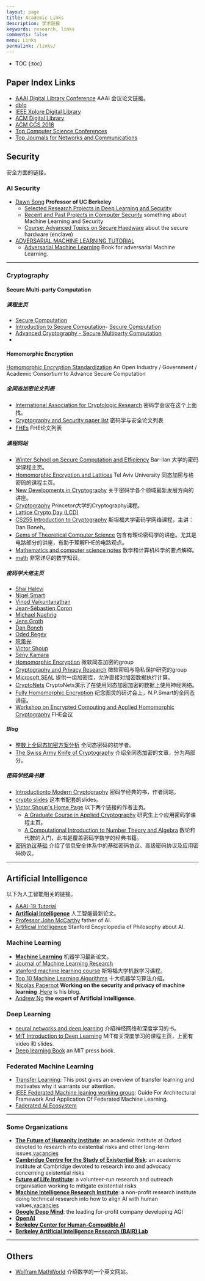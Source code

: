 ```yaml
---
layout: page
title: Academic Links
description: 学术链接
keywords: research, links
comments: false
menu: Links
permalink: /links/
---   
```


* TOC
{:toc}
   
## Paper Index Links  
 - [AAAI Digital Library Conference](https://aaai.org/Library/conferences-library.php) AAAI 会议论文链接。 
 - [dblp](https://dblp.uni-trier.de/)  
 - [IEEE Xplore Digital Library](https://ieeexplore.ieee.org/Xplore/home.jsp)  
 - [ACM Digital Library](https://dl.acm.org/)  
 - [ACM CCS 2018](https://www.sigsac.org/ccs/CCS2018/) 
 - [Top Computer Science Conferences](http://www.guide2research.com/topconf/)  
 - [Top Journals for Networks and Communications](http://www.guide2research.com/journals/network-communication)

## Security     
 安全方面的链接。     

### AI Security     
- [Dawn Song](https://people.eecs.berkeley.edu/~dawnsong/) **Professor of UC Berkeley**   
   - [Selected Research Projects in Deep Learning and Security](https://people.eecs.berkeley.edu/~dawnsong/deep-learning.html)  
   - [Recent and Past Projects in Computer Security](https://people.eecs.berkeley.edu/~dawnsong/recent.html) something about Machine Learning and Security
   - [Course: Advanced Topics on Secure Haedware](https://berkeley-secure-hardware.github.io/cs294-156-f18/) about the secure hardware (enclave)    
- [ADVERSARIAL MACHINE LEARNING TUTORIAL](https://aaai19adversarial.github.io/index.html#)
   - [Adversarial Machine Learning](http://www.morganclaypoolpublishers.com/catalog_Orig/product_info.php?products_id=1285) Book for adversarial Machine Learning.   

---  


### Cryptography

#### Secure Multi-party Computation    

##### 课程主页  
 - [Secure Computation](https://www.csa.iisc.ac.in/~arpita/SecureComputation15.html)
 - [Introduction to Secure Computation](https://www.cs.umd.edu/~jkatz/gradcrypto2/f13/)- [Secure Computation](http://www.pinkas.net/sc/2014/course.html)  
 - [Advanced Cryptography - Secure Multiparty Computation](http://cseweb.ucsd.edu/~daniele/CSE208wi11.html)  
 - []()
  



#### Homomorphic Encryption   
 [Homomorphic Encryption Standardization](http://homomorphicencryption.org/) An Open Industry / Government / Academic Consortium to Advance Secure Computation  
##### 全同态加密论文列表   

 - [International Association for Cryptologic Research](https://www.iacr.org/) 密码学会议在这个上面找。
 - [Cryptography and Security paper list](https://arxiv.org/list/cs.CR/pastweek?skip=0&show=25) 密码学与安全论文列表   
 - [FHEs](http://xagawa.net/bib-lattice/?FHEs) FHE论文列表  

##### 课程网站    

 - [Winter School on Secure Computation and Efficiency](http://u.cs.biu.ac.il/~lindell/mpcschool.html) Bar-Ilan 大学的密码学课程主页。  
 - [Homomorphic Encryption and Lattices](http://people.csail.mit.edu/shaih/lattices-and-HE-class/)
Tel Aviv University 同态加密与格密码的课程主页。     
 - [New Developments in Cryptography](http://www.cs.bu.edu/~reyzin/teaching/s11cs937/)  关于密码学各个领域最新发展方向的讲座。   
 - [Cryptography](http://www.cs.princeton.edu/courses/archive/spr10/cos433/#NOTES)  Princeton大学的Cryptography课程。   
 - [Lattice Crypto Day (LCD)](https://www.di.ens.fr/~pnguyen/LCD/LCD.html)     
 - [CS255 Introduction to Cryptography](http://crypto.stanford.edu/~dabo/cs255/syllabus.html) 斯坦福大学密码学网络课程，主讲：Dan Boneh。 
 - [Gems of Theoretical Computer Science](http://www.ccs.neu.edu/home/viola/classes/gems-08/) 包含有理论密码学的讲座。尤其是电路部分的讲座，有助于理解FHE的电路观点。
 - [Mathematics and computer science notes](https://crypto.stanford.edu/pbc/notes/) 数学和计算机科学的要点解释。  
 - [math](https://kconrad.math.uconn.edu/blurbs/) 非常详尽的数学知识。    

##### 密码学大佬主页    

 - [Shai Halevi](https://shaih.github.io/presentations.html)   
 - [Nigel Smart](http://www.cs.bris.ac.uk/~nigel/)   
 - [Vinod Vaikuntanathan](http://people.csail.mit.edu/vinodv/)   
 - [Jean-Sébastien Coron](http://www.jscoron.fr/index.html)
 - [Michael Naehrig](http://cryptosith.org/michael/)
 - [Jens Groth](http://www0.cs.ucl.ac.uk/staff/j.groth/)
 - [Dan Boneh](http://crypto.stanford.edu/~dabo/) 
 - [Oded Regev]( http://www.cims.nyu.edu/~regev/) 
 - [阮風光](http://www.di.ens.fr/~pnguyen/)
 - [Victor Shoup](http://www.shoup.net/)
 - [Seny Kamara]( http://research.microsoft.com/en-us/um/people/senyk/)
 - [Homomorphic Encryption]( https://www.microsoft.com/en-us/research/project/homomorphic-encryption) 微软同态加密的group  
 - [Cryptography and Privacy Research](https://www.microsoft.com/en-us/research/group/cryptography-research/#!videos) 微软密码与隐私保护研究的group
 - [Microsoft SEAL](https://www.microsoft.com/en-us/research/project/microsoft-seal/) 提供一组加密库，允许直接对加密数据执行计算。
 - [CryptoNets](https://github.com/microsoft/CryptoNets) CryptoNets演示了在使用同态加密加密的数据上使用神经网络。
 - [Fully Homomorphic Encryption](https://sms.cam.ac.uk/media/1222995) 纪念图灵的研讨会上，N.P.Smart的全同态讲座。  
 - [Workshop on Encrypted Computing and Applied Homomorphic Cryptography](https://www.chi.uni-hannover.de/wahc17) FHE会议

##### Blog   

 - [整数上全同态加密方案分析](http://blog.sciencenet.cn/blog-411071-617182.html) 全同态密码的初学者。    
 - [The Swiss Army Knife of Cryptography](https://windowsontheory.org/2012/05/01/the-swiss-army-knife-of-cryptography/) 介绍全同态加密的文章，分为两部分。   

##### 密码学经典书籍 

 - [Introductionto Modern Cryptography](http://www.cs.umd.edu/~jkatz/)  密码学经典的书，作者网站。
 - [crypto slides](http://www.cs.umd.edu/~jkatz/crypto/s18/lectures.html)  这本书配套的slides。  
 - [Victor Shoup's Home Page](https://www.shoup.net/)  以下两个链接的作者主页。
   - [A Graduate Course in Applied Cryptography](https://toc.cryptobook.us/) 研究生上个应用密码学课程主页。
   - [A Computational Introduction to Number Theory and Algebra](https://www.shoup.net/ntb/) 数论和代数的入门，此书是覆盖密码学数学的经典书籍。    
 - [密码协议基础](http://academic.hep.com.cn/qb/EN/book/978-7-04-025154-8-00) 介绍了信息安全体系中的基础密码协议、高级密码协议及应用密码协议。

---  

## Artificial Intelligence  
 以下为人工智能相关的链接。 
 - [AAAI-19 Tutorial](https://aaai.org/Conferences/AAAI-19/aaai19tutorials/)  
 - [**Artificial Intelligence**](https://arxiv.org/list/cs.AI/recent) 人工智能最新论文。   
 - [Professor John McCarthy](http://jmc.stanford.edu/index.html)  father of AI.  
 - [Artificial Intelligence](http://kryten.mm.rpi.edu/SEP/index8.html) Stanford Encyclopedia of Philosophy about AI.  

### Machine Learning   
 - [**Machine Learning**](https://arxiv.org/list/cs.LG/recent) 机器学习最新论文。  
 - [Journal of Machine Learning Research](http://jmlr.org/)   
 - [stanford machine learning course](https://see.stanford.edu/Course/CS229) 斯坦福大学机器学习课程。  
 - [Top 10 Machine Learning Algorithms](https://www.dezyre.com/article/top-10-machine-learning-algorithms/202) 十大机器学习算法介绍。   
 - [Nicolas Papernot](https://www.papernot.fr/)  **Working on the security and privacy of machine learning** .[Here](https://www.cleverhans.io/) is his blog.    
 - [Andrew Ng](http://www.andrewng.org/) **the expert of Artificial Intelligence**.     

### Deep Learning   
 - [neural networks and deep learning](http://neuralnetworksanddeeplearning.com/index.html) 介绍神经网络和深度学习的书。    
 - [MIT Introduction to Deep Learning](http://introtodeeplearning.com/index.html) MIT有关深度学习的课程主页，上面有 video 和 slides.   
 - [Deep learning Book](https://www.deeplearningbook.org/) an MIT press book.    
 
###  Federated Machine Learning    
 - [Transfer Learning](http://ruder.io/transfer-learning/): This post gives an overview of transfer learning and motivates why it warrants our attention.
 - [IEEE Federated Machine leaning working group](https://sagroups.ieee.org/3652-1/):   Guide For Architectural Framework And Application Of Federated Machine Learning.  
 - [Faderated AI Ecosystem](https://www.fedai.org.cn/)  

---     

### Some Organizations
 - [**The Future of Humanity Institute**](http://www.fhi.ox.ac.uk/): an academic institute at Oxford devoted to research into existential risks and other long-term issues,[vacancies](http://www.fhi.ox.ac.uk/vacancies/)
 - [**Cambridge Centre for the Study of Existential Risk**](http://cser.org/): an academic institute at Cambridge devoted to research into and advocacy concerning existential risks
 - [**Future of Life Institute**](http://futureoflife.org/): a volunteer-run research and outreach organisation working to mitigate existential risks
 - [**Machine Intelligence Research Institute**](https://intelligence.org/): a non-profit research institute doing technical research into how to align AI with human values,[vacancies](https://intelligence.org/get-involved/#careers)
 - [**Google Deep Mind**](http://deepmind.com/): the leading for-profit company developing AGI
 - [**OpenAI**](https://openai.com/about/)
 - [**Berkeley Center for Human-Compatible AI**](https://humancompatible.ai/)
 - [ **Berkeley Artificial Intelligence Research (BAIR) Lab**](https://bair.berkeley.edu/)   


---  
## Others
 - [Wolfram MathWorld](http://mathworld.wolfram.com/) 介绍数学的一个英文网站。